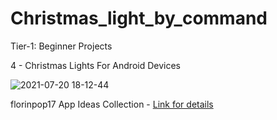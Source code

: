 # Christmas_light_by_command

Tier-1: Beginner Projects

4 - Christmas Lights For Android Devices

![2021-07-20 18-12-44](https://user-images.githubusercontent.com/50905347/126349515-3eed2a3c-f468-4d7c-9520-0d7fc6710ba2.gif)

florinpop17 App Ideas Collection - [Link for details](https://github.com/florinpop17/app-ideas)
